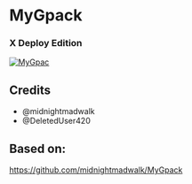 # MyGpack

### X Deploy Edition

<p align="center">

<a href = "https://heroku.com/deploy?template=https://github.com/Gautampro1834/MyGpack"><img src="https://www.herokucdn.com/deploy/button.svg" alt="MyGpac"> </a>

</p>

## Credits

- @midnightmadwalk
- @DeletedUser420

## Based on:

https://github.com/midnightmadwalk/MyGpack
